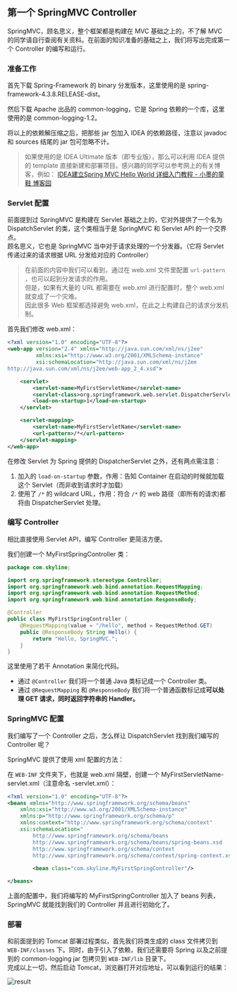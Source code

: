 ## 第一个 SpringMVC Controller

SpringMVC，顾名思义，整个框架都是构建在 MVC 基础之上的，不了解 MVC 的同学请自行查阅有关资料。在前面的知识准备的基础之上，我们将写出完成第一个 Controller 的编写和运行。

### 准备工作

首先下载 Spring-Framework 的 binary 分发版本，这里使用的是 spring-framework-4.3.8.RELEASE-dist。

然后下载 Apache 出品的 common-logging，它是 Spring 依赖的一个库，这里使用的是 common-logging-1.2。

将以上的依赖解压缩之后，把那些 jar 包加入 IDEA 的依赖路径，注意以 javadoc 和 sources 结尾的 jar 包可忽略不计。  

> 如果使用的是 IDEA Ultimate 版本（即专业版），那么可以利用 IDEA 提供的 template 直接新建和部署项目。感兴趣的同学可以参考网上的有关博客，例如： [IDEA建立Spring MVC Hello World 详细入门教程 - 小墨的童鞋 博客园](https://www.cnblogs.com/wormday/p/8435617.html)

### Servlet 配置

前面提到过 SpringMVC 是构建在 Servlet 基础之上的，它对外提供了一个名为 DispatchServlet 的类，这个类相当于是 SpringMVC 和 Servlet API 的一个交界点。  
顾名思义，它也是 SpringMVC 当中对于请求处理的一个分发器。（它将 Servlet 传递过来的请求根据 URL 分发给对应的 Controller）

> 在前面的内容中我们可以看到，通过在 web.xml 文件里配置 `url-pattern` ，也可以起到分发请求的作用。  
> 但是，如果有大量的 URL 都需要在 web.xml 进行配置时，整个 web.xml 就变成了一个灾难。  
> 因此很多 Web 框架都选择避免 web.xml，在此之上构建自己的请求分发机制。

首先我们修改 web.xml：

```xml
<?xml version="1.0" encoding="UTF-8"?>
<web-app version="2.4" xmlns="http://java.sun.com/xml/ns/j2ee"
         xmlns:xsi="http://www.w3.org/2001/XMLSchema-instance"
         xsi:schemaLocation="http://java.sun.com/xml/ns/j2ee
http://java.sun.com/xml/ns/j2ee/web-app_2_4.xsd">

    <servlet>
        <servlet-name>MyFirstServletName</servlet-name>
        <servlet-class>org.springframework.web.servlet.DispatcherServlet</servlet-class>
        <load-on-startup>1</load-on-startup>
    </servlet>

    <servlet-mapping>
        <servlet-name>MyFirstServletName</servlet-name>
        <url-pattern>/*</url-pattern>
    </servlet-mapping>
</web-app>
```

在修改 Servlet 为 Spring 提供的 DispatcherServlet 之外，还有两点需注意：

1. 加入的 `load-on-startup` 参数，作用：告知 Container 在启动的时候就加载这个 Servlet（而非收到请求时才加载）  
2. 使用了 `/*` 的 wildcard URL，作用：符合 `/*` 的 web 路径（即所有的请求)都将由 DispatcherServlet 处理。

### 编写 Controller

相比直接使用 Servlet API，编写 Controller 更简洁方便。 

我们创建一个 MyFirstSpringController 类：  

```java
package com.skyline;

import org.springframework.stereotype.Controller;
import org.springframework.web.bind.annotation.RequestMapping;
import org.springframework.web.bind.annotation.RequestMethod;
import org.springframework.web.bind.annotation.ResponseBody;

@Controller
public class MyFirstSpringController {
    @RequestMapping(value = "/hello", method = RequestMethod.GET)
    public @ResponseBody String Hello() {
        return "Hello, SpringMVC.";
    }
}
```

这里使用了若干 Annotation 来简化代码。

- 通过 `@Controller` 我们将一个普通 Java 类标记成一个 Controller 类。
- 通过 `@RequestMapping` 和 `@ResponseBody` 我们将一个普通函数标记成**可以处理 GET 请求，同时返回字符串的 Handler。**

### SpringMVC 配置

我们编写了一个 Controller 之后，怎么样让 DispatchServlet 找到我们编写的 Controller 呢？  

SpringMVC 提供了使用 xml 配置的方法：

在 `WEB-INF` 文件夹下，也就是 web.xml 隔壁，创建一个 MyFirstServletName-servlet.xml（注意命名 <servlet-name>-servlet.xml）：

```xml
<?xml version="1.0" encoding="UTF-8"?>
<beans xmlns="http://www.springframework.org/schema/beans"
    xmlns:xsi="http://www.w3.org/2001/XMLSchema-instance"
    xmlns:p="http://www.springframework.org/schema/p"
    xmlns:context="http://www.springframework.org/schema/context"
    xsi:schemaLocation="
        http://www.springframework.org/schema/beans
        http://www.springframework.org/schema/beans/spring-beans.xsd
        http://www.springframework.org/schema/context
        http://www.springframework.org/schema/context/spring-context.xsd">
        
        <bean class="com.skyline.MyFirstSpringController"/>

</beans>
```

上面的配置中，我们将编写的 MyFirstSpringController 加入了 beans 列表，SpringMVC 就能找到我们的 Controller 并且进行初始化了。

### 部署

和前面提到的 Tomcat 部署过程类似，首先我们将类生成的 class 文件拷贝到 `WEB-INF/classes` 下。同时，由于引入了依赖，我们还需要将 Spring 以及之前提到的 common-logging jar 包拷贝到 `WEB-INF/lib` 目录下。  
完成以上一切，然后启动 Tomcat，浏览器打开对应地址，可以看到运行的结果：  

![result](https://raw.githubusercontent.com/skyline75489/Heart-First-JavaWeb/master/img/5-mvc-controller-result.png)

